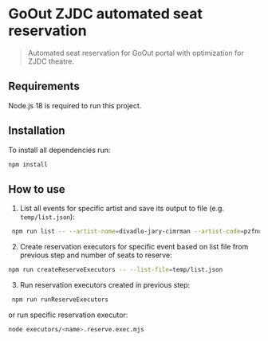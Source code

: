 # GoOut ZJDC automated seat reservation

> Automated seat reservation for GoOut portal with optimization for ZJDC theatre.

## Requirements 

Node.js 18 is required to run this project.

## Installation

To install all dependencies run:

```sh
npm install
```

## How to use

1. List all events for specific artist and save its output to file (e.g. `temp/list.json`):

```sh
 npm run list -- --artist-name=divadlo-jary-cimrman --artist-code=pzfnuvf --number-of-seats-to-reserve=6 --prioritization-file=prioritization/zjdc.1.json
 ```

2. Create reservation executors for specific event based on list file from previous step and number of seats to reserve:

```sh
npm run createReserveExecutors -- --list-file=temp/list.json
```

3. Run reservation executors created in previous step:

```sh
 npm run runReserveExecutors
 ```
or run specific reservation executor:

```sh
node executors/<name>.reserve.exec.mjs
 ```
